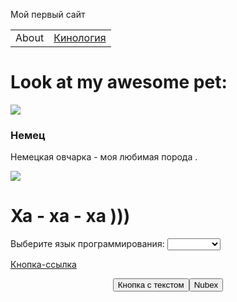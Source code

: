 <!DOCTYPE html>
<html>
 <head>
   
   
    
  <link rel="stylesheet" type="text/css" href="mystyle.css">
   <p>
      Мой первый сайт
  </p>
    <meta http-equiv="Content-Type" content="text/html; charset=windows-1251">
  
   <title>Test  site</title>


  <link rel="stylesheet" href="styles.css">
  <meta charset="utf-8">

</head>

<body>
 
<table border="0" cellpadding="0" cellspacing="0">

  <tbody>

   <tr>

   <td class="menu">About</td>

   <td class="menu"><a href="ii.html">Кинология</a></td>

   </tr>

   </tbody>
</table>
  <h1>Look at my awesome pet:</h1>
  <img class="picture"  src="https://litbro.ru/wp-content/uploads/2019/07/Uhod-za-nemetskoj-ovcharkoj-10.jpg">
  <div name="about">
      <h3 id="pet-name">Немец</h3>
                <p data-type="description">Немецкая овчарка - моя любимая  порода .</p>

  </div>
  <div id="innovation"><img src="https://memoteka.com/images/b/b0/%D0%A1%D0%BE%D0%B1%D0%B0%D0%BA%D0%B0%D1%83%D0%BB%D1%8B%D0%B1%D0%B0%D0%BA%D0%B02.png"></div>
  <div name="about">
	<h1 id="pet-name">   Ха - ха - ха )))</h1>
  <label for="dropdown">Выберите язык программирования:</label>
  <select id="dropdown" class="custom-select">
     <option selected> </option>
        <option value="1">Python</option>
        <option value="2">Java</option>
        <option value="3">JavaScript</option>
  </select>
	
	
	
   <a href="#" class="nubex">Кнопка-ссылка</a>
 
   <p style="text-align: center"><button>Кнопка с текстом</button><input type="button" name="nubex" value="Nubex" />
   
 </body>
</html>
